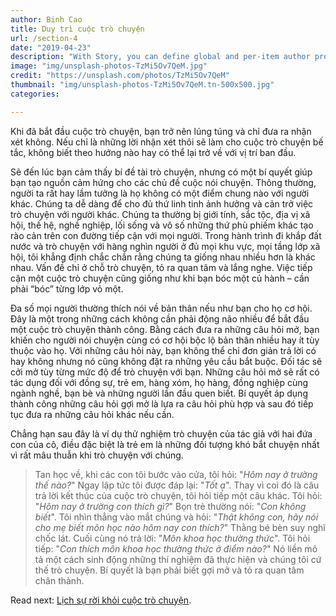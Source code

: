```yaml
---
author: Binh Cao
title: Duy trì cuộc trò chuyện
url: /section-4
date: "2019-04-23"
description: "With Story, you can define global and per-item author profiles/biographies."
image: "img/unsplash-photos-TzMi5Ov7QeM.jpg"
credit: "https://unsplash.com/photos/TzMi5Ov7QeM"
thumbnail: "img/unsplash-photos-TzMi5Ov7QeM.tn-500x500.jpg"
categories:

---
```

Khi đã bắt đầu cuộc trò chuyện, bạn trở nên lúng túng và chỉ đưa ra nhận xét không. Nếu chỉ là những lời nhận xét thôi sẽ làm cho cuộc trò chuyện bế tắc, không biết theo hướng nào hay có thể lại trở về với vị trí ban đầu. 

Sẽ đến lúc bạn cảm thấy bí đề tài trò chuyện, nhưng có một bí quyết giúp bạn tạo nguồn cảm hứng cho các chủ đề cuộc nói chuyện. Thông thường, người ta rất hay lầm tưởng là họ không có một điểm chung nào với người khác. Chúng ta dễ dàng để cho đủ thứ linh tinh ảnh hưởng và cản trở việc trò chuyện với người khác. Chúng ta thường bị giới tính, sắc tộc, địa vị xã hội, thế hệ, nghề nghiệp, lối sống và vô số những thứ phù phiếm khác tạo rào cản trên con đường tiếp cận với mọi người. Trong hành trình đi khắp đất nước và trò chuyện với hàng nghìn người ở đủ mọi khu vực, mọi tầng lớp xã hội, tôi khẳng định chắc chắn rằng chúng ta giống nhau nhiều hơn là khác nhau. Vấn đề chỉ ở chỗ trò chuyện, tỏ ra quan tâm và lắng nghe. Việc tiếp cận một cuộc trò chuyện cũng giống như khi bạn bóc một củ hành – cần phải “bóc” từng lớp vỏ một. 

Đa số mọi người thường thích nói về bản thân nếu như bạn cho họ cơ hội. Đây là một trong những cách không cần phải động não nhiều để bắt đầu một cuộc trò chuyện thành công. Bằng cách đưa ra những câu hỏi mở, bạn khiến cho người nói chuyện cùng có cơ hội bộc lộ bản thân nhiều hay ít tùy thuộc vào họ. Với những câu hỏi này, bạn không thể chỉ đơn giản trả lời có hay không nhưng nó cũng không đặt ra những yêu cầu bắt buộc. Đối tác sẽ cởi mở tùy từng mức độ để trò chuyện với bạn. Những câu hỏi mở sẽ rất có tác dụng đối với đồng sự, trẻ em, hàng xóm, họ hàng, đồng nghiệp cùng ngành nghề, bạn bè và những người lần đầu quen biết. Bí quyết áp dụng thành công những câu hỏi gợi mở là lựa ra câu hỏi phù hợp và sau đó tiếp tục đưa ra những câu hỏi khác nếu cần.

Chẳng hạn sau đây là ví dụ thử nghiệm trò chuyện của tác giả với hai đứa con của cô, điều đặc biệt là trẻ em là những đối tượng khó bắt chuyện nhất vì rất mâu thuẫn khi trò chuyện với chúng.

>Tan học về, khi các con tôi bước vào cửa, tôi hỏi: "_Hôm nay ở trường thế nào?_" Ngay lập tức tôi được đáp lại: "_Tốt ạ_". Thay vì coi đó là câu trả lời kết thúc của cuộc trò chuyện, tôi hỏi tiếp một câu khác. Tôi hỏi: "_Hôm nay ở trường con thích gì?_" Bọn trẻ thường nói: "_Con không biết_". Tôi nhìn thẳng vào mắt chúng và hỏi: "_Thật không con, hãy nói cho mẹ biết môn học nào hôm nay con thích?_" Thằng bé bèn suy nghĩ chốc lát. Cuối cùng nó trả lời: "_Môn khoa học thường thức_". Tôi hỏi tiếp: "_Con thích môn khoa học thường thức ở điểm nào?_" Nó liền mô tả một cách sinh động những thí nghiệm đã thực hiện và chúng tôi cứ thế trò chuyện. Bí quyết là bạn phải biết gợi mở và tỏ ra quan tâm chân thành.

Read next: [Lịch sự rời khỏi cuộc trò chuyện](/section-5).
